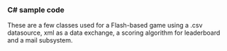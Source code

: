 ### C# sample code ###

These are a few classes used for a Flash-based game using a .csv datasource, xml as a data exchange, a scoring algorithm for leaderboard and a mail subsystem. 
